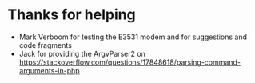 # Thanks for helping

 * Mark Verboom for testing the E3531 modem and for suggestions and code fragments
 * Jack for providing the ArgvParser2 on https://stackoverflow.com/questions/17848618/parsing-command-arguments-in-php

